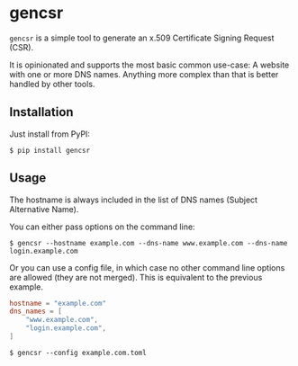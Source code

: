 gencsr
======
`gencsr` is a simple tool to generate an x.509 Certificate Signing Request
(CSR).

It is opinionated and supports the most basic common use-case: A website with
one or more DNS names. Anything more complex than that is better handled by
other tools.

Installation
------------
Just install from PyPI:
```
$ pip install gencsr
```

Usage
-----
The hostname is always included in the list of DNS names (Subject Alternative
Name).

You can either pass options on the command line:
```console
$ gencsr --hostname example.com --dns-name www.example.com --dns-name login.example.com
```

Or you can use a config file, in which case no other command line options are
allowed (they are not merged). This is equivalent to the previous example.
```toml
hostname = "example.com"
dns_names = [
    "www.example.com",
    "login.example.com",
]
```

```console
$ gencsr --config example.com.toml
```
